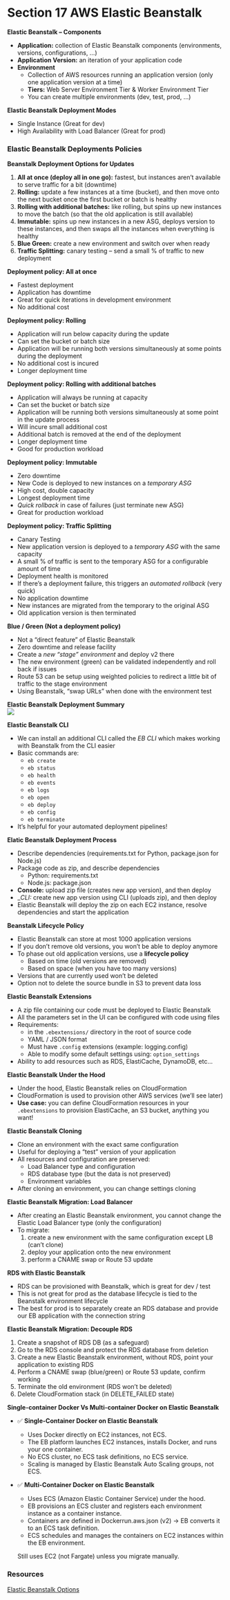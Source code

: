 # Section 17 AWS Elastic Beanstalk

__Elastic Beanstalk – Components__  
* __Application:__ collection of Elastic Beanstalk components (environments, versions, configurations, …)
* __Application Version:__ an iteration of your application code
* __Environment__
  - Collection of AWS resources running an application version (only one application
version at a time)
  - __Tiers:__ Web Server Environment Tier & Worker Environment Tier
  - You can create multiple environments (dev, test, prod, …)

__Elastic Beanstalk Deployment Modes__  
* Single Instance (Great for dev)
* High Availability with Load Balancer (Great for prod)

### Elastic Beanstalk Deployments Policies
__Beanstalk Deployment Options for Updates__   
1. __All at once (deploy all in one go):__ fastest, but instances aren’t available to serve traffic for a bit (downtime)
2. __Rolling:__ update a few instances at a time (bucket), and then move onto the next bucket once the first bucket or batch is healthy
3. __Rolling with additional batches:__ like rolling, but spins up new instances to move the batch (so that the old application is still available)
4. __Immutable:__ spins up new instances in a new ASG, deploys version to these instances, and then swaps all the instances when everything is healthy
5. __Blue Green:__ create a new environment and switch over when ready
6. __Traffic Splitting:__ canary testing – send a small % of traffic to new deployment

__Deployment policy: All at once__  
* Fastest deployment
* Application has downtime
* Great for quick iterations in development environment
* No additional cost

__Deployment policy: Rolling__  
* Application will run below capacity during the update
* Can set the bucket or batch size
* Application will be running both versions simultaneously at some points during the deployment
* No additional cost is incured
* Longer deployment time

__Deployment policy: Rolling with additional batches__  
* Application will always be running at capacity
* Can set the bucket or batch size
* Application will be running both versions simultaneously at some point in the update process
* Will incure small additional cost
* Additional batch is removed at the end of the deployment
* Longer deployment time
* Good for production workload

__Deployment policy: Immutable__  
* Zero downtime
* New Code is deployed to new instances on a _temporary ASG_
* High cost, double capacity
* Longest deployment time
* _Quick rollback_ in case of failures (just terminate new ASG)
* Great for production workload

__Deployment policy: Traffic Splitting__  
* Canary Testing
* New application version is deployed to a _temporary ASG_ with the same capacity
* A small % of traffic is sent to the temporary ASG for a configurable amount of time
* Deployment health is monitored
* If there’s a deployment failure, this triggers an _automated rollback_ (very quick)
* No application downtime
* New instances are migrated from the temporary to the original ASG
* Old application version is then terminated

__Blue / Green (Not a deployment policy)__  
* Not a “direct feature” of Elastic Beanstalk
* Zero downtime and release facility
* Create a _new “stage” environment_ and deploy v2 there
* The new environment (green) can be validated independently and roll back if issues
* Route 53 can be setup using weighted policies to redirect a little bit of traffic to the stage environment
* Using Beanstalk, “swap URLs” when done with the environment test

__Elastic Beanstalk Deployment Summary__  
![](slides/beanstalk-deployment-methods.png)

__Elastic Beanstalk CLI__  
* We can install an additional CLI called the _EB CLI_ which makes working with Beanstalk from the CLI easier
* Basic commands are:
  - `eb create`
  - `eb status`
  - `eb health`
  - `eb events`
  - `eb logs`
  - `eb open`
  - `eb deploy`
  - `eb config`
  - `eb terminate`
* It’s helpful for your automated deployment pipelines!

__Elatic Beanstalk Deployment Process__  
* Describe dependencies (requirements.txt for Python, package.json for Node.js)
* Package code as zip, and describe dependencies
  - Python: requirements.txt
  - Node.js: package.json
* __Console:__ upload zip file (creates new app version), and then deploy
* __CLI:_ create new app version using CLI (uploads zip), and then deploy
* Elastic Beanstalk will deploy the zip on each EC2 instance, resolve dependencies and start the application

__Beanstalk Lifecycle Policy__  
* Elastic Beanstalk can store at most 1000 application versions
* If you don’t remove old versions, you won’t be able to deploy anymore
* To phase out old application versions, use a __lifecycle policy__
  - Based on time (old versions are removed)
  - Based on space (when you have too many versions)
* Versions that are currently used won’t be deleted
* Option not to delete the source bundle in S3 to prevent data loss

__Elastic Beanstalk Extensions__  
* A zip file containing our code must be deployed to Elastic Beanstalk
* All the parameters set in the UI can be configured with code using files
* Requirements:
  - in the `.ebextensions/` directory in the root of source code
  - YAML / JSON format
  - Must have `.config` extensions (example: logging.config)
  - Able to modify some default settings using: `option_settings`
* Ability to add resources such as RDS, ElastiCache, DynamoDB, etc…

__Elastic Beanstalk Under the Hood__  
* Under the hood, Elastic Beanstalk relies on CloudFormation
* CloudFormation is used to provision other AWS services (we’ll see later)
* __Use case:__ you can define CloudFormation resources in your
`.ebextensions` to provision ElastiCache, an S3 bucket, anything you want!

__Elastic Beanstalk Cloning__  
* Clone an environment with the exact same configuration
* Useful for deploying a “test” version of your application
* All resources and configuration are preserved:
  - Load Balancer type and configuration
  - RDS database type (but the data is not preserved)
  - Environment variables
* After cloning an environment, you can change settings cloning

__Elastic Beanstalk Migration: Load Balancer__  
* After creating an Elastic Beanstalk environment, you cannot change the Elastic Load Balancer type (only the configuration)
* To migrate:
  1. create a new environment with the same configuration except LB (can’t clone)
  2. deploy your application onto the new environment
  3. perform a CNAME swap or Route 53 update

__RDS with Elastic Beanstalk__  
* RDS can be provisioned with Beanstalk, which is great for dev / test
* This is not great for prod as the database lifecycle is tied to the Beanstalk environment lifecycle
* The best for prod is to separately create an RDS database and provide our EB application with the connection string

__Elastic Beanstalk Migration: Decouple RDS__  
1. Create a snapshot of RDS DB (as a safeguard)
2. Go to the RDS console and protect the RDS database from deletion
3. Create a new Elastic Beanstalk environment, without RDS, point your application to existing RDS
4. Perform a CNAME swap (blue/green) or Route 53 update, confirm working
5. Terminate the old environment (RDS won’t be deleted)
6. Delete CloudFormation stack (in DELETE_FAILED state)

__Single-container Docker Vs Multi-container Docker on Elastic Beanstalk__  
* ✅ __Single-Container Docker on Elastic Beanstalk__
  - Uses Docker directly on EC2 instances, not ECS.
  - The EB platform launches EC2 instances, installs Docker, and runs your one container.
  - No ECS cluster, no ECS task definitions, no ECS service.
  - Scaling is managed by Elastic Beanstalk Auto Scaling groups, not ECS.

* ✅ __Multi-Container Docker on Elastic Beanstalk__
  - Uses ECS (Amazon Elastic Container Service) under the hood.
  - EB provisions an ECS cluster and registers each environment instance as a container instance.
  - Containers are defined in Dockerrun.aws.json (v2) → EB converts it to an ECS task definition.
  - ECS schedules and manages the containers on EC2 instances within the EB environment.

  Still uses EC2 (not Fargate) unless you migrate manually.

### Resources
[Elastic Beanstalk Options](https://docs.aws.amazon.com/elasticbeanstalk/latest/dg/command-options-general.html)   
